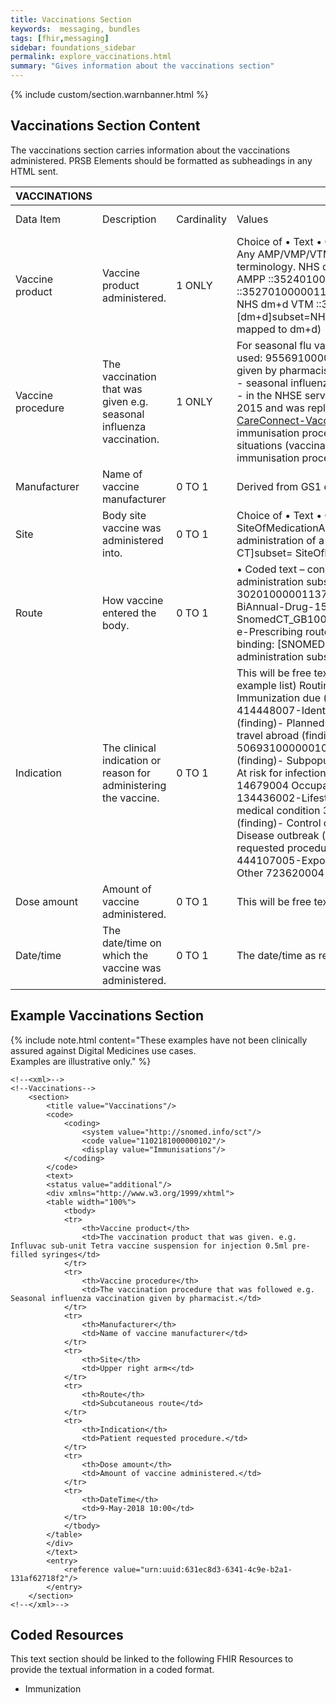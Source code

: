 ```yaml
---
title: Vaccinations Section
keywords:  messaging, bundles
tags: [fhir,messaging]
sidebar: foundations_sidebar
permalink: explore_vaccinations.html
summary: "Gives information about the vaccinations section"
---
```


{% include custom/section.warnbanner.html %}

## Vaccinations Section Content ##
The vaccinations section carries information about the vaccinations administered. PRSB Elements should be formatted as subheadings in any HTML sent.

| VACCINATIONS       |                                                                                               |             |                                                                                                                                                                                                                                                                                                                                                                                                                                                                                                                                                                                                                                                                                                                                                                                                                                                                                                                                                                                                                                                                                                                                                                                                             |                                  |                                              |
|--------------------|-----------------------------------------------------------------------------------------------|-------------|-------------------------------------------------------------------------------------------------------------------------------------------------------------------------------------------------------------------------------------------------------------------------------------------------------------------------------------------------------------------------------------------------------------------------------------------------------------------------------------------------------------------------------------------------------------------------------------------------------------------------------------------------------------------------------------------------------------------------------------------------------------------------------------------------------------------------------------------------------------------------------------------------------------------------------------------------------------------------------------------------------------------------------------------------------------------------------------------------------------------------------------------------------------------------------------------------------------|----------------------------------|----------------------------------------------|
| Data Item          | Description                                                                                   | Cardinality | Values                                                                                                                                                                                                                                                                                                                                                                                                                                                                                                                                                                                                                                                                                                                                                                                                                                                                                                                                                                                                                                                                                                                                                                                                      | Mandatory/required/     optional | FHIR Target                                  |
| Vaccine product    | Vaccine   product administered.                                                               | 1   ONLY    | Choice   of           • Text           • Coded text - constraint:   MedicationName. Any AMP/VMP/VTM/AMPP/VMPP subsets from the dm+d terminology.   NHS dm+d AMP ::352201000001139 NHS dm+d AMPP ::352401000001135 NHS dm+d VMP   ::352701000001133 NHS dm+d VMPP ::352301000001131 NHS dm+d VTM   ::352601000001138. Constraint binding: [dm+d]subset=NHS_dm+d          (In the future needs to be GS1 code mapped to dm+d)                                                                                                                                                                                                                                                                                                                                                                                                                                                                                                                                                                                                                                                                                                                                                                                 | Mandatory                        | Immunization.vaccineCode                     |
| Vaccine procedure  | The   vaccination that was given e.g. seasonal influenza vaccination.                         | 1   ONLY    | For seasonal flu vaccinations the following coded text should be used: 955691000000108 - Seasonal influenza vaccination given by pharmacist (situation) - Note that 849211000000109 - seasonal influenza vaccination given by pharmacist (finding) - in the NHSE service specification was made inactive in April 2015 and was replaced by the concept above. The [CareConnect-VaccinationProcedure-1](https://fhir.hl7.org.uk/STU3/ValueSet/CareConnect-VaccinationProcedure-1) ValueSet covers immunisation procedures performed; immunisation procedure situations (vaccinations given, mostly by third parties) and immunisation procedures not done situations     | Mandatory                        | Immunization.extension(vaccinationProcedure) |
| Manufacturer       | Name   of vaccine manufacturer                                                                | 0   TO 1    | Derived   from GS1 code/free text                                                                                                                                                                                                                                                                                                                                                                                                                                                                                                                                                                                                                                                                                                                                                                                                                                                                                                                                                                                                                                                                                                                                                                           | Required                         | Immunization.manufacturer                    |
| Site               | Body   site vaccine was administered into.                                                    | 0   TO 1    | Choice   of      • Text      • Coded text – constraint:   SiteOfMedicationAdministration. Any valid site for the administration of a   medication. Constraint binding: [SNOMED-CT]subset=   SiteOfMedicationAdministration                                                                                                                                                                                                                                                                                                                                                                                                                                                                                                                                                                                                                                                                                                                                                                                                                                                                                                                                                                                  | Required                         | Immunization.site                            |
| Route              | How   vaccine entered the body.                                                               | 0   TO 1    | •   Coded text – constraint: NHS e-prescribing route of administration subset ID:   413001000001136 Original Id : 30201000001137 This is an extract from the   SUBSET -BiAnnual-Drug-15.0.1-20130401:   SnomedCT_GB1000001_20130401/Subsets/EPrescribing/NHS e-Prescribing route of   administration subset. Constraint binding: [SNOMED-CT]subset=NHS   e-Prescribing route of administration subset.                                                                                                                                                                                                                                                                                                                                                                                                                                                                                                                                                                                                                                                                                                                                                                                                      | Required                         | Immunization.route                           |
| Indication         | The   clinical indication or reason for administering the vaccine.                            | 0   TO 1    | This   will be free text/proposal to use the list from below (as an example   list)     Routine mass immunisation    171279008-Immunization due (finding)-          Travel to endemic area    414448007-Identified as high risk for travel immunization   (finding)-     Planned travel to high risk area 161096004-Going to travel abroad   (finding)-     Recent travel to high risk area 506931000000109-Recent travel to disease   affected area (finding)-          Subpopulation at special or unusual risk    78648007-At risk for infection (finding)-     High risk due to occupation 14679004 Occupation (occupation)     High risk due to lifestyle 134436002-Lifestyle (finding)-     High risk due to existing medical condition 398192003-Co-morbid conditions   (finding)-          Control of known sporadic outbreak    443684005-Disease outbreak (event)-          Patient request  183995001-Patient   requested procedure (situation)-          Post-exposure prophyaxis    444107005-Exposure to communicable disease (event)-          Other  723620004-Requires vaccination   (finding)                                                                                             | <font color="red">Optional</font>                         | Immunization.explanation.reason              |
| Dose amount        | Amount   of vaccine administered.                                                             | 0   TO 1    | This   will be free text. Coded units of measure (from DM+D)                                                                                                                                                                                                                                                                                                                                                                                                                                                                                                                                                                                                                                                                                                                                                                                                                                                                                                                                                                                                                                                                                                                                                | Required                         | Immunization.doseQuantity                    |
| Date/time          | The   date/time on which the vaccine was administered.                                        | 0   TO 1    | The   date/time as recorded by the pharmacy system.                                                                                                                                                                                                                                                                                                                                                                                                                                                                                                                                                                                                                                                                                                                                                                                                                                                                                                                                                                                                                                                                                                                                                         | Required                         | Immunization.date                            |

## Example Vaccinations Section ##

{% include note.html content="These examples have not been clinically assured against Digital Medicines use cases.<br/>Examples are illustrative only." %}

```
<!--<xml>-->
<!--Vaccinations-->
	<section>
		<title value="Vaccinations"/>
		<code>
			<coding>
				<system value="http://snomed.info/sct"/>
				<code value="1102181000000102"/>
				<display value="Immunisations"/>
			</coding>
		</code>
		<text>
		<status value="additional"/>
		<div xmlns="http://www.w3.org/1999/xhtml">
		<table width="100%">
			<tbody>
			<tr>
				<th>Vaccine product</th>
				<td>The vaccination product that was given. e.g. Influvac sub-unit Tetra vaccine suspension for injection 0.5ml pre-filled syringes</td>
			</tr>
			<tr>
				<th>Vaccine procedure</th>
				<td>The vaccination procedure that was followed e.g. Seasonal influenza vaccination given by pharmacist.</td>
			</tr>
			<tr>
				<th>Manufacturer</th>
				<td>Name of vaccine manufacturer</td>
			</tr>
			<tr>
				<th>Site</th>
				<td>Upper right arm<</td>
			</tr>
			<tr>
				<th>Route</th>
				<td>Subcutaneous route</td>
			</tr>
			<tr>
				<th>Indication</th>
				<td>Patient requested procedure.</td>
			</tr>
			<tr>
				<th>Dose amount</th>
				<td>Amount of vaccine administered.</td>
			</tr>
			<tr>
				<th>DateTime</th>
				<td>9-May-2018 10:00</td>
			</tr>
			</tbody>
		</table>
		</div>
		</text>
		<entry>
			<reference value="urn:uuid:631ec8d3-6341-4c9e-b2a1-131af62718f2"/>
		</entry>
	</section>
<!--</xml>-->
```

## Coded Resources ##

This text section should be linked to the following FHIR Resources to provide the textual information in a coded format.

- Immunization